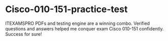 # Cisco-010-151-practice-test
ITEXAMSPRO PDFs and testing engine are a winning combo. Verified questions and answers helped me conquer exam Cisco 010-151 confidently. Success for sure!
